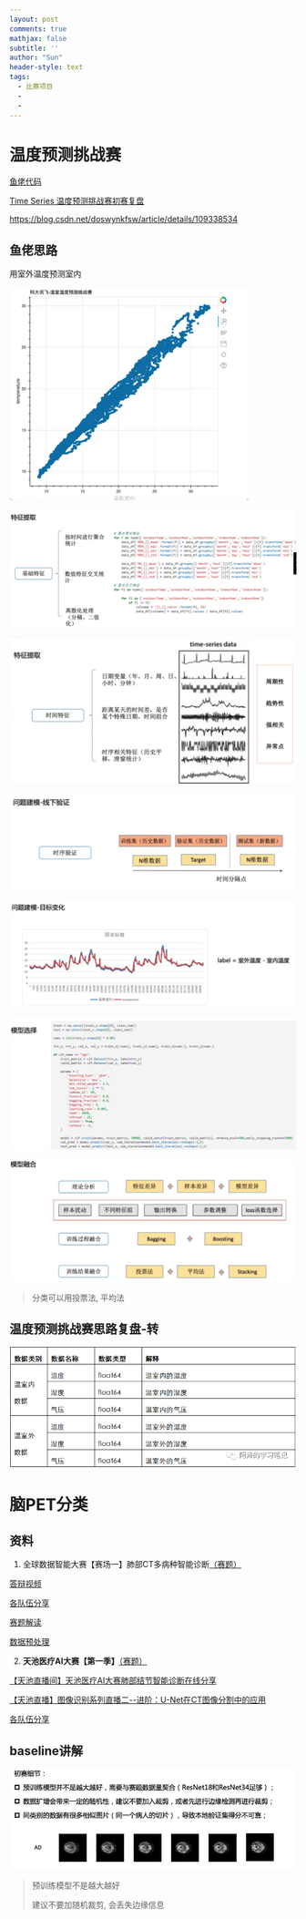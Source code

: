 ```yaml
---
layout: post
comments: true
mathjax: false
subtitle: ''
author: "Sun"
header-style: text
tags:
  - 比赛项目
  - 
  - 
---
```


# 温度预测挑战赛

[鱼佬代码]( https://github.com/datawhalechina/competition-baseline/tree/master/competition/%E7%A7%91%E5%A4%A7%E8%AE%AF%E9%A3%9EAI%E5%BC%80%E5%8F%91%E8%80%85%E5%A4%A7%E8%B5%9B-%E6%B8%A9%E5%AE%A4%E6%B8%A9%E5%BA%A6%E9%A2%84%E6%B5%8B%E6%8C%91%E6%88%98%E8%B5%9B)

[Time Series 温度预测挑战赛初赛复盘](https://wemp.app/posts/382c8bac-8445-4db8-9d25-9cf0ced90e33)

https://blog.csdn.net/doswynkfsw/article/details/109338534

## 鱼佬思路

用室外温度预测室内

<img src="/img/in-post/20_07/image-20200819085133318.png" alt="image-20200819085133318" style="zoom:50%;" />

![image-20200819100110452](/img/in-post/20_07/image-20200819100110452.png)

![image-20200819101227086](/img/in-post/20_07/image-20200819101227086.png)

![image-20200819102037371](/img/in-post/20_07/image-20200819102037371.png)

![image-20200819102141565](/img/in-post/20_07/image-20200819102141565.png)

![image-20200819102312829](/img/in-post/20_07/image-20200819102312829.png)

![image-20200819102431875](/img/in-post/20_07/image-20200819102431875.png)

> 分类可以用投票法, 平均法

## 温度预测挑战赛思路复盘-转



![img](/img/in-post/20_07/640.png)



# 脑PET分类 

## 资料

1. 全球数据智能大赛【赛场一】肺部CT多病种智能诊断[（赛题）](https://tianchi.aliyun.com/competition/entrance/231724/information)

[答辩视频](https://tianchi.aliyun.com/course/video?liveId=41088)  

[各队伍分享](https://tianchi.aliyun.com/competition/entrance/231724/forum)  

[赛题解读](https://tianchi.aliyun.com/course/video?liveId=41063)  

[数据预处理](https://tianchi.aliyun.com/notebook-ai/detail?postId=65575)

2. **天池医疗AI大赛【第一季】**[（赛题）](https://tianchi.aliyun.com/competition/introduction.htm?spm=5176.100066.0.0.257c94dftKhsu8&raceId=231601)  

[【天池直播间】天池医疗AI大赛肺部结节智能诊断在线分享](https://tianchi.aliyun.com/forum/videoStream.html?spm=5176.11510306.4851108.25.254b4b26biQAaJ&postsId=3387#postsId=3387)

[【天池直播】图像识别系列直播二--进阶：U-Net在CT图像分割中的应用](https://tianchi.aliyun.com/forum/new_articleDetail.html?postsId=3488)

[各队伍分享](https://tianchi.aliyun.com/forum/detail_v1.htm?spm=5176.9876270.0.0.6be9e44a32r4Ft#type%3D%E5%A4%A7%E8%B5%9B%26pageIndex%3D1%26raceId%3D231601)

## baseline讲解

![image-20200819195214460](/img/in-post/20_07/image-20200819195214460.png)

>  预训练模型不是越大越好
>
> 建议不要加随机裁剪, 会丢失边缘信息































































